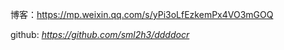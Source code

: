 





博客：https://mp.weixin.qq.com/s/yPi3oLfEzkemPx4VO3mGOQ



github: 	*https://github.com/sml2h3/ddddocr*
